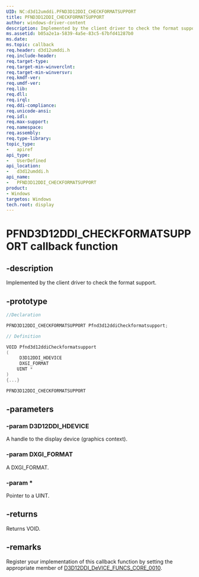 ```yaml
---
UID: NC:d3d12umddi.PFND3D12DDI_CHECKFORMATSUPPORT
title: PFND3D12DDI_CHECKFORMATSUPPORT
author: windows-driver-content
description: Implemented by the client driver to check the format support.
ms.assetid: b05a2e1a-5839-4a5e-83c5-67bfd41287b0
ms.date:
ms.topic: callback
req.header: d3d12umddi.h
req.include-header:
req.target-type:
req.target-min-winverclnt:
req.target-min-winversvr:
req.kmdf-ver:
req.umdf-ver:
req.lib:
req.dll:
req.irql:
req.ddi-compliance:
req.unicode-ansi:
req.idl:
req.max-support:
req.namespace:
req.assembly:
req.type-library:
topic_type:
-	apiref
api_type:
-	UserDefined
api_location:
-	d3d12umddi.h
api_name:
-	PFND3D12DDI_CHECKFORMATSUPPORT
product: 
- Windows
targetos: Windows
tech.root: display
---
```


# PFND3D12DDI_CHECKFORMATSUPPORT callback function

## -description

Implemented by the client driver to check the format support.

## -prototype

```cpp
//Declaration

PFND3D12DDI_CHECKFORMATSUPPORT Pfnd3d12ddiCheckformatsupport;

// Definition

VOID Pfnd3d12ddiCheckformatsupport
(
	 D3D12DDI_HDEVICE
	 DXGI_FORMAT
	UINT *
)
{...}

PFND3D12DDI_CHECKFORMATSUPPORT


```

## -parameters

### -param D3D12DDI_HDEVICE  

A handle to the display device (graphics context).

### -param DXGI_FORMAT

A DXGI_FORMAT.

### -param *

Pointer to a UINT.

## -returns

Returns VOID.

## -remarks

Register your implementation of this callback function by setting the appropriate member of [D3D12DDI_DeVICE_FUNCS_CORE_0010](C:\drivers\wdk-ddi\wdk-ddi-src\content\d3d12umddi\ns-d3d12umddi-d3d12ddi_device_funcs_core_0010.md).

